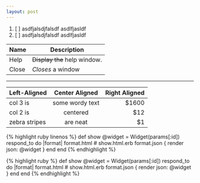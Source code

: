 ```yaml
---
layout: post
---
```


1. [ ] asdfjalsdjfalsdf asdlfjasldf 
2. [ ] asdfjalsdjfalsdf asdlfjasldf 

| Name | **Description**          |
| ------------- | ----------- |
| Help      | ~~Display the~~ help window.|
| Close     | _Closes_ a window     |

---

| Left-Aligned  | Center Aligned  | Right Aligned |
| :------------ |:---------------:| -----:|
| col 3 is      | some wordy text | $1600 |
| col 2 is      | centered        |   $12 |
| zebra stripes | are neat        |    $1 |

{% highlight ruby linenos %}
	def show
    @widget = Widget(params[:id])
	  respond_to do |format|
	    format.html # show.html.erb
	    format.json { render json: @widget }
	  end
	end
{% endhighlight %}

{% highlight ruby %}
	def show
    @widget = Widget(params[:id])
	  respond_to do |format|
	    format.html # show.html.erb
	    format.json { render json: @widget }
	  end
	end
{% endhighlight %}
